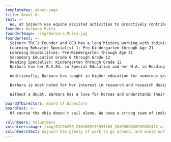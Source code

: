 ```yaml
---
templateKey: about-page
title: About Us
text: >-
  We, at Sojourn use equine assisted activities to proactively contribute to an individual's cognitive, physical, emotional, and social well being. Therapeutic riding benefits individuals in the areas of therapy, education, sport, and leisure. The experiences we have seen at Sojourn has enriched not only our clients lives, but our own.
founder: Barbara Mulry
founderImage: /img/Barbara_Mulry.jpg
founderText: >-
  Sojourn TRC’s Founder and CEO has a long history working with individuals with special needs, beginning with her older sibling, Joseph. Joe had a huge impact and was the reason why Barbara, early on at the age of 10, wanted to pursue a career in special education. Barbara’s credentials/licensures include:
  Learning Behavior Specialist 1: Pre-Kindergarten through Age 21
  Learning Disabilities: Pre-Kindergarten through Age 21
  Secondary Education Grade 6 through Grade 12
  Reading Specialist: Kindergarten through Grade 12
  Barbara has her B.S.Ed. in Special Education and her M.A. in Reading Specialist  

  Additionally, Barbara has taught in higher education for numerous years at Saint Xavier University School of Education and has travelled around the U.S. conducting staff developments in education for IRI Skylight, Simon and Schuster, and Pearson Education. Barbara also conducted staff development for the State of Illinois and travelled to many schools within the region to support teachers in their efforts to apply best practices in their classrooms. 

  Barbara is most noted for her interest in research and research design. Much of her coursework focused on conducting and executing research in the classroom regarding best practices in the areas of academic achievement, social/emotional learning, and student motivation. She also taught methods classes and supervised student teachers who were embarking on careers in education.

  Without a doubt, Barbara has a love for horses and understands their deep connection with humans. Horses, too, are sentient beings that have the ability to carry riders on their backs and provide exceptional rhythmic and sensory input. She began her journey into therapeutic riding services with her horses Blackie and Scootch. Sojourn’s horses now number eleven!

boardOfDirectors: Board of Directors
boardText: >-
  Of course the ship doesn't sail alone. We have a strong team of individuals dedicated to maintaining and growing the community that includes: Barbara Mulry, President; Tim Mulry, Treasurer; Daina Tricou, Member; John Tricou, Member; Patsey Reilly, Secretary

volunteers: Volunteers
volunteersimage: /img/81228296_2301669179937165_2649908028932882432_o.jpg
volunteerstext: Sojourn has plenty of work to go around, and would not be thriving as it is today if not for the volunteers who help with lessons, care for and prep horses, and keep the place running. If you are interested in helping by donating your time, check out our volunteers page.
---
```

